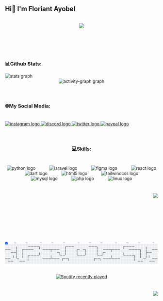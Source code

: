 ## Hi👋 I'm Floriant Ayobel

<!--
**floriantayobel/floriantayobel** is a ✨ _special_ ✨ repository because its `README.md` (this file) appears on your GitHub profile.

Here are some ideas to get you started:

- 🔭 I’m currently working on ...
- 🌱 I’m currently learning ...
- 👯 I’m looking to collaborate on ...
- 🤔 I’m looking for help with ...
- 💬 Ask me about ...
- 📫 How to reach me: ...
- 😄 Pronouns: ...
- ⚡ Fun fact: ...
-->

<br clear="both">

<div align="center">
  <img height="210" src="https://media1.giphy.com/media/v1.Y2lkPTc5MGI3NjExenhhbGhjNXl6cHc5cXV3aTFhdjkxMGJxYXU3NjRtaTd6bXowZDI0MSZlcD12MV9pbnRlcm5hbF9naWZfYnlfaWQmY3Q9Zw/VXtyyvsjeZln6HwFrG/giphy.gif"  />
</div>

###

<br clear="both">

###

<br clear="both">

<h3> 📊Github Stats: </h3>

<div align="left">
  <img src="https://github-readme-stats.vercel.app/api?username=floriantayobel&hide_title=false&hide_rank=false&show_icons=true&include_all_commits=true&count_private=true&disable_animations=false&theme=nightowl&locale=en&hide_border=true" height="190" alt="stats graph"  />
  <div align="center">
  <img src="https://github-readme-activity-graph.vercel.app/graph?username=floriantayobel&radius=16&theme=noctis-minimus&area=true&order=5" height="235" alt="activity-graph graph"  />
</div>
</div>

###

<br clear="both">

<h3 align="left">🌐My Social Media: </h3>

###

<br clear="both">

<div align="left">
  <a href="https://www.instagram.com/floriantayobel/" target="_blank">
    <img src="https://raw.githubusercontent.com/maurodesouza/profile-readme-generator/master/src/assets/icons/social/instagram/default.svg" width="60" height="40" alt="instagram logo"  />
  </a>
  <a href="https://discordapp.com/users/1249402513967288370" target="_blank">
    <img src="https://raw.githubusercontent.com/maurodesouza/profile-readme-generator/master/src/assets/icons/social/discord/default.svg" width="60" height="40" alt="discord logo"  />
  </a>
  <a href="https://x.com/ayobelll" target="_blank">
    <img src="https://raw.githubusercontent.com/maurodesouza/profile-readme-generator/master/src/assets/icons/social/twitter/default.svg" width="60" height="40" alt="twitter logo"  />
  </a>
  <a href="https://paypal.me/floriaaanttt?country.x=ID&locale.x=id_ID" target="_blank">
    <img src="https://raw.githubusercontent.com/maurodesouza/profile-readme-generator/master/src/assets/icons/social/paypal/default.svg" width="60" height="40" alt="paypal logo"  />
  </a>
</div>

###

<br clear="both">

<h3 align="center">💻Skills: </h3>

###

<br clear="both">

<div align="center">
  <img src="https://cdn.simpleicons.org/python/3776AB" height="60" alt="python logo"  />
  <img width="38" />
  <img src="https://cdn.jsdelivr.net/gh/devicons/devicon/icons/laravel/laravel-original.svg" height="60" alt="laravel logo"  />
  <img width="38" />
  <img src="https://cdn.simpleicons.org/figma/F24E1E" height="60" alt="figma logo"  />
  <img width="38" />
  <img src="https://cdn.jsdelivr.net/gh/devicons/devicon/icons/react/react-original.svg" height="60" alt="react logo"  />
  <img width="38" />
  <img src="https://skillicons.dev/icons?i=dart" height="60" alt="dart logo"  />
  <img width="38" />
  <img src="https://skillicons.dev/icons?i=html" height="60" alt="html5 logo"  />
  <img width="38" />
  <img src="https://skillicons.dev/icons?i=tailwind" height="60" alt="tailwindcss logo"  />
  <img width="38" />
  <img src="https://cdn.jsdelivr.net/gh/devicons/devicon/icons/mysql/mysql-original.svg" height="60" alt="mysql logo"  />
  <img width="38" />
  <img src="https://cdn.jsdelivr.net/gh/devicons/devicon/icons/php/php-original.svg" height="60" alt="php logo"  />
  <img width="38" />
  <img src="https://skillicons.dev/icons?i=linux" height="60" alt="linux logo"  />
</div>

###

<br clear="both">

<img align="right" height="160" src="https://media3.giphy.com/media/v1.Y2lkPTc5MGI3NjExdHVsc2Fub2MxOTFzc2ZlNDR0Z2t0Nmd0dnZmMm50ZmkxazkxYnlvZiZlcD12MV9pbnRlcm5hbF9naWZfYnlfaWQmY3Q9Zw/tqfS3mgQU28ko/giphy.gif"  />

###

<br clear="both">

<picture>
  <source media="(prefers-color-scheme: dark)" srcset="https://raw.githubusercontent.com/floriantayobel/floriantayobel/output/pacman-contribution-graph-dark.svg">
  <source media="(prefers-color-scheme: light)" srcset="https://raw.githubusercontent.com/floriantayobel/floriantayobel/output/pacman-contribution-graph.svg">
  <img alt="pacman contribution graph" src="https://raw.githubusercontent.com/floriantayobel/floriantayobel/output/pacman-contribution-graph.svg">
</picture>

###

<div align="center">
  <a href="https://open.spotify.com/user/njr3hqn01rz5m9xa7mdnixv20">
    <img src="https://spotify-recently-played-readme.vercel.app/api?user=njr3hqn01rz5m9xa7mdnixv20&count=5&unique=true" alt="Spotify recently played"  />
  </a>
</div>

###

<br clear="both">

<img align="right" src="https://visitor-badge.laobi.icu/badge?page_id=floriantayobel.floriantayobel&"  />

###